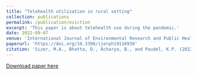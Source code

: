 ```yaml
---
title: "Telehealth utilization in rural setting"
collection: publications
permalink: /publication/eviction
excerpt: 'This paper is about telehealth use during the pandemic.'
date: 2022-09-07
venue: 'International Journal of Environmental Research and Public Health'
paperurl: 'https://doi.org/10.3390/ijerph19116930'
citation: 'Sizer, M.A., Bhatta, D., Acharya, B., and Paudel, K.P. (2022). &quot;Determinants of telehealth service use among mental health patients: a case of rural Louisiana.&quot; <i>International Journal of Environmental Research and Public Health</i>;9(11), 6930.'
---
```


[Download paper here](http://binod-acharya.github.io/files/telehealth.pdf)

